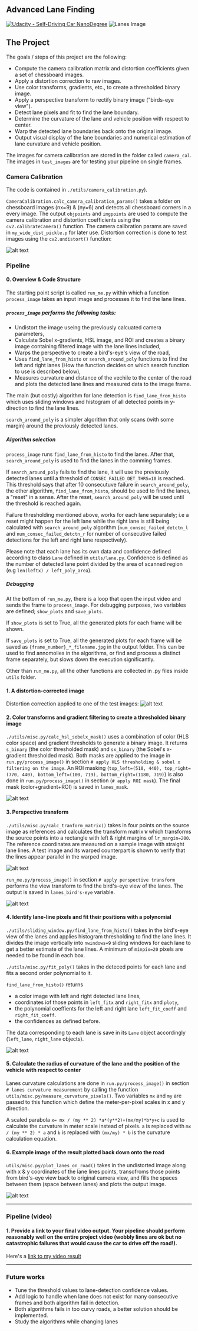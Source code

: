 ## Advanced Lane Finding
[![Udacity - Self-Driving Car NanoDegree](https://s3.amazonaws.com/udacity-sdc/github/shield-carnd.svg)](http://www.udacity.com/drive)
![Lanes Image](./examples/example_output.jpg)

The Project
---

The goals / steps of this project are the following:

* Compute the camera calibration matrix and distortion coefficients given a set of chessboard images.
* Apply a distortion correction to raw images.
* Use color transforms, gradients, etc., to create a thresholded binary image.
* Apply a perspective transform to rectify binary image ("birds-eye view").
* Detect lane pixels and fit to find the lane boundary.
* Determine the curvature of the lane and vehicle position with respect to center.
* Warp the detected lane boundaries back onto the original image.
* Output visual display of the lane boundaries and numerical estimation of lane curvature and vehicle position.

The images for camera calibration are stored in the folder called `camera_cal`.  The images in `test_images` are for testing your pipeline on single frames.

[//]: # (Image References)

[image1]: ./output_images/undistorted.jpg "Undistorted"
[image2]: ./output_images/0_0_transformed.jpg "Road Transformed"
[image3]: ./output_images/0_1_filtered.jpg "HLS+Sobel+ROI Masks"
[image4]: ./output_images/warped_straight_lines.jpg "Warp Example"
[image5]: ./output_images/0_2_birdeye.jpg "bird's-eye view"
[image6]: ./output_images/0_3-hist_detected.jpg "Fit Visual"
[image7]: ./output_images/0_4_output.jpg "Output"
[video1]: ./output_images/project_video.mp4 "Video"

### Camera Calibration

The code is contained in `./utils/camera_calibration.py`).  

`CameraCalibration.calc_camera_calibration_params()` takes a folder on chessboard images (nx=9) & (ny=6) and detects all chessboard corners in a every image. The output `objpoints` and `imgpoints` are used to compute the camera calibration and distortion coefficients using the `cv2.calibrateCamera()` function. The camera calibration params are saved in `my_wide_dist_pickle.p` for later use.
Distortion correction is done to test images using the `cv2.undistort()` function: 

![alt text][image1]

### Pipeline

#### 0. Overview & Code Structure

The starting point script is called `run_me.py` within which a function `process_image` takes an input image and processes it to find the lane lines.

##### `process_image` performs the following tasks:
  - Undistort the image useing the previously calcuated camera parameters,
  - Calculate Sobel x-gradients, HSL image, and ROI and creates a binary image containing filtered image with the lane lines included,
  - Warps the perspective to create a bird's-eye's view of the road,
  - Uses `find_lane_from_histo` or `search_around_poly` functions to find the left and right lanes (How the function decides on which search function to use is described below),
  - Measures curvature and distance of the vechile to the center of the road and plots the detected lane lines and measured data to the image frame.

The main (but costly) algorithm for lane detection is `find_lane_from_histo` which uses sliding windows and histogram of all detected points in y-direction to find the lane lines.

`search_around_poly` is a simpler algorithm that only scans (with some margin) around the previously detected lanes.

##### Algorithm selection

`process_image` runs `find_lane_from_histo` to find the lanes. After that, `search_around_poly` is used to find the lanes in the comming frames. 

If `search_around_poly` fails to find the lane, it will use the previously detected lanes until a threshold of `CONSEC_FAILED_DET_THRS=10` is reached. This threshold says that after 10 consecutuve failure in `search_around_poly`, the other algorithm,  `find_lane_from_histo`, should be used to find the lanes, a "reset" in a sense. After the reset, `search_around_poly` will be used until the threshold is reached again.

Failure thresholding mentioned above, works for each lane separately; i.e a reset might happen for the left lane while the right lane is still being calculated with `search_around_poly` algorithm (`num_consec_failed_detctn_l` and `num_consec_failed_detctn_r` for number of consecutive failed detections for the left and right lane respectively).

Please note that each lane has its own data and confidence defined according to class `Lane` defined in `utils/lane.py`. Confidence is defined as the number of detected lane point divided by the area of scanned region (e.g `len(leftx) / left_poly_area`).

##### Debugging

At the bottom of `run_me.py`, there is a loop that open the input video and sends the frame to `process_image`. For debugging purposes, two variables are defined; `show_plots` and `save_plots`.

If `show_plots` is set to True, all the generated plots for each frame will be shown.

If `save_plots` is set to True, all the generated plots for each frame will be saved as `{frame_number}_*_filename.jpg` in the output folder. This can be used to find annomolies in the algorithms, or find and process a distinct frame separately, but slows down the execution significantly.

Other than `run_me.py`, all the other functions are collected in .py files inside `utils` folder.

#### 1. A distortion-corrected image

Distortion correction applied to one of the test images:
![alt text][image2]

#### 2. Color transforms and gradient filtering to create a thresholded binary image

`./utils/misc.py/calc_hsl_sobelx_mask()` uses a combination of color (HLS color space) and gradient thresholds to generate a binary image. It returns `s_binary` (the color thresholded mask) and `sx_binary` (the Sobel's x-gradient thresholded mask). Both masks are applied to the image in `run.py/process_image()` in section `# apply HLS thresholding & sobel x filtering on the image`.
An ROI masking (`top_left=(510, 440), top_right=(770, 440), bottom_left=(100, 719), bottom_right=(1180, 719)`) is also done in `run.py/process_image()` in section (`# apply ROI mask`).
The final mask (color+gradient+ROI) is saved in `lanes_mask`.

![alt text][image3]

#### 3. Perspective transform

`./utils/misc.py/calc_tranform_matrix()` takes in four points on the source image as references and calculates the transform matrix `W` which transforms the source points into a rectangle with left & right margins of `lr_margin=200`. The reference coordinates are measured on a sample image with straight lane lines. 
A test image and its warped counterpart is shown to verify that the lines appear parallel in the warped image.

![alt text][image4]

`run_me.py/process_image()` in section `# apply perspective transform` performs the view transform to find the bird's-eye view of the lanes. The output is saved in `lanes_bird's-eye` variable.

![alt text][image5]

#### 4. Identify lane-line pixels and fit their positions with a polynomial

`./utils/sliding_window.py/find_lane_from_histo()` takes in the bird's-eye view of the lanes and applies histogram thresholding to find the lane lines. It divides the image vertically into `nwindows=9` sliding windows for each lane to get a better estimate of the lane lines. A minimum of `minpix=20` pixels are needed to be found in each box.

`./utils/misc.py/fit_poly()` takes in the deteced points for each lane and fits a second order polynomial to it.


`find_lane_from_histo()` returns 
 - a color image with left and right detected lane lines,
 - coordinates iof those points in `left_fitx` and `right_fitx` and `ploty`,
 - the polynomial coeffients for the left and right lane `left_fit_coeff` and `right_fit_coeff`. 
- the confidences as defined before.

The data corresponding to each lane is save in its `Lane` object accordingly (`left_lane`, `right_lane` objects).

![alt text][image6]

#### 5. Calculate the radius of curvature of the lane and the position of the vehicle with respect to center

Lanes curvature calculations are done in `run.py/process_image()` in section `# lanes curvature measurement` by calling the function `utils/misc.py/measure_curvature_pixels()`. Two variables `mx` and `my` are passed to this function which define the meter-per-pixel scales in x and y direction. 

A scaled parabola `x= mx / (my ** 2) *a*(y**2)+(mx/my)*b*y+c` is used to calculate the curvature in meter scale instead of pixels. `a` is replaced with `mx / (my ** 2) * a` and `b` is replaced with `(mx/my) * b` is the curvature calculation equation.


#### 6. Example image of the result plotted back down onto the road

`utils/misc.py/plot_lanes_on_road()` takes in the undistorted image along with x & y coordinates of the lane lines points, transofroms those points from bird's-eye view back to original camera view, and fills the spaces between them (space between lanes) and plots the output image.

![alt text][image7]

---

### Pipeline (video)

#### 1. Provide a link to your final video output.  Your pipeline should perform reasonably well on the entire project video (wobbly lines are ok but no catastrophic failures that would cause the car to drive off the road!).

Here's a [link to my video result](./output_images/project_video_output.mp4)

---

### Future works

- Tune the threshold values to lane-detection confidence values.
- Add logic to handle when lane does not exist for many consecutive frames and both algorithm fail in detection.
- Both algorithms fails in too curvy roads, a better solution should be implemented.
- Study the algorithms while changing lanes
